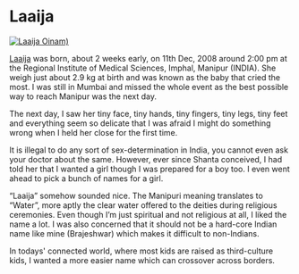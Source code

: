 # Laaija

[![Laaija Oinam)](https://cdn.oinam.com/img/oinam/laaija-year-0-2008.jpg)](https://laaija.com)

[Laaija](https://laaija.com) was born, about 2 weeks early, on 11th Dec, 2008 around 2:00 pm at the Regional Institute of Medical Sciences, Imphal, Manipur (INDIA). She weigh just about 2.9 kg at birth and was known as the baby that cried the most. I was still in Mumbai and missed the whole event as the best possible way to reach Manipur was the next day.

The next day, I saw her tiny face, tiny hands, tiny fingers, tiny legs, tiny feet and everything seem so delicate that I was afraid I might do something wrong when I held her close for the first time.

It is illegal to do any sort of sex-determination in India, you cannot even ask your doctor about the same. However, ever since Shanta conceived, I had told her that I wanted a girl though I was prepared for a boy too. I even went ahead to pick a bunch of names for a girl.

“Laaija” somehow sounded nice. The Manipuri meaning translates to “Water”, more aptly the clear water offered to the deities during religious ceremonies. Even though I’m just spiritual and not religious at all, I liked the name a lot. I was also concerned that it should not be a hard-core Indian name like mine (Brajeshwar) which makes it difficult to non-Indians.

In todays' connected world, where most kids are raised as third-culture kids, I wanted a more easier name which can crossover across borders.
